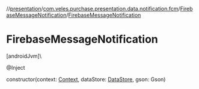 //[presentation](../../../index.md)/[com.veles.purchase.presentation.data.notification.fcm](../index.md)/[FirebaseMessageNotification](index.md)/[FirebaseMessageNotification](-firebase-message-notification.md)

# FirebaseMessageNotification

[androidJvm]\

@Inject

constructor(context: [Context](https://developer.android.com/reference/kotlin/android/content/Context.html), dataStore: [DataStore](../../../../data/data/com.veles.purchase.data.local.data/-data-store/index.md), gson: Gson)
